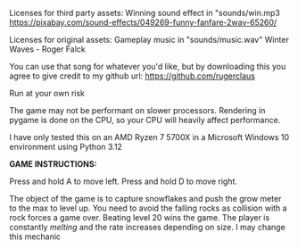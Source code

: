 Licenses for third party assets:
Winning sound effect in "sounds/win.mp3
https://pixabay.com/sound-effects/049269-funny-fanfare-2wav-65260/

Licenses for original assets:
Gameplay music in "sounds/music.wav"
Winter Waves - Roger Falck

You can use that song for whatever you'd like, but by downloading this you agree to give credit to my github url:
https://github.com/rugerclaus

Run at your own risk

The game may not be performant on slower processors. Rendering in pygame is done on the CPU, so your CPU will heavily affect performance.

I have only tested this on an AMD Ryzen 7 5700X in a Microsoft Windows 10 environment using Python 3.12

**GAME INSTRUCTIONS:**

Press and hold A to move left.
Press and hold D to move right.

The object of the game is to capture snowflakes and push the grow meter to the max to level up.
You need to avoid the falling rocks as collision with a rock forces a game over.
Beating level 20 wins the game.
The player is constantly *melting* and the rate increases depending on size. I may change this mechanic
